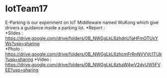 # IotTeam17
E-Parking is our experiment on IoT Middleware named WuKong which give drivers a guidance inside a parking lot.
*Report :  
*Slides : https://drive.google.com/drive/folders/0B_NWGgLkL6zhdnU1aHFmOTUxYWs?usp=sharing   
*Photo : https://drive.google.com/drive/folders/0B_NWGgLkL6zhcmFrRnNVVVc1TUk?usp=sharing
*Video : https://drive.google.com/drive/folders/0B_NWGgLkL6zhaW4wV2dyUW5FVEE?usp=sharing
